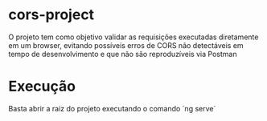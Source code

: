 # cors-project

O projeto tem como objetivo validar as requisições executadas diretamente em um browser, evitando possíveis erros de CORS não detectáveis em tempo de desenvolvimento e que não são reproduzíveis via Postman

# Execução

Basta abrir a raiz do projeto executando o comando ´ng serve´
